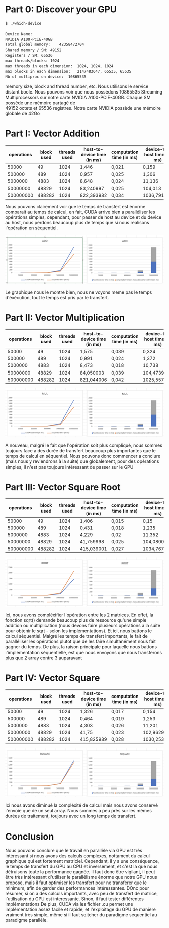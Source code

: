 

# Part 0: Discover your GPU

```bash
$ ./which-device 

Device Name:	
NVIDIA A100-PCIE-40GB
Total global memory:	42358472704
Shared memory / SM:	49152
Registers / SM:	65536
max threads/blocks:	1024
max threads in each dimension:	1024, 1024, 1024
max blocks in each dimension:	2147483647, 65535, 65535
Nb of multiproc on device:	10865535
```

memory size, block and thread number, etc.
Nous utilisons le service distant boole. Nous pouvons voir que nous possédons 10865535 Streaming
Multiprocessors sur notre carte NVIDIA A100-PCIE-40GB. Chaque SM possède une mémoire partagé de  
49152 octets et 65536 registres. Notre carte NVIDIA possède une mémoire globale de 42Go


# Part I: Vector Addition

| operations | block used | threads used | host-to-device time (in ms) | computation time (in ms) | device-to-host time (in ms) | Transfert time | CUDA total time (in ms) | sequential time (in ms) |
|------------|------------|--------------|-----------------------------|--------------------------|-----------------------------|----------------|-------------------------|-------------------------|
| 50000      | 49         | 1024         | 1,446                       | 0,021                    | 0,159                       | 1,605          | 1,626                   | 0,166                   |
| 500000     | 489        | 1024         | 0,957                       | 0,025                    | 1,306                       | 2,263          | 2,288                   | 1,508                   |
| 5000000    | 4883       | 1024         | 8,648                       | 0,024                    | 11,136                      | 19,784         | 19,807999               | 13,293                  |
| 50000000   | 48829      | 1024         | 83,240997                   | 0,025                    | 104,013                     | 187,253997     | 187,278992              | 133,024002              |
| 500000000  | 488282     | 1024         | 822,393982                  | 0,034                    | 1036,791992                 | 1859,185974    | 1859,219971             | 1339,466064             |

Nous pouvons clairement voir que le temps de transfert est énorme comparait au temps de calcul, en fait, CUDA arrive bien 
a paralléliser les opérations simples, cependant, pour passer de host au device et du device au host, nous perdons beaucoup 
plus de temps que si nous realisons l'opération en séquentiel.

![Screenshot 2023-01-25 at 12.45.06.png](Screenshot%202023-01-25%20at%2012.45.06.png)

Le graphique nous le montre bien, nous ne voyons meme pas le temps d'éxécution, tout le temps est pris par le transfert.


# Part II: Vector Multiplication

| operations | block used | threads used | host-to-device time (in ms) | computation time (in ms) | device-to-host time (in ms) | Transfert time | CUDA total time (in ms) | sequential time (in ms) |
|------------|------------|--------------|-----------------------------|--------------------------|-----------------------------|----------------|-------------------------|-------------------------|
| 50000      | 49         | 1024         | 1,575                       | 0,039                    | 0,324                       | 1,899          | 1,938                   | 0,462                   |
| 500000     | 489        | 1024         | 0,991                       | 0,024                    | 1,372                       | 2,363          | 2,387                   | 1,502                   |
| 5000000    | 4883       | 1024         | 8,473                       | 0,018                    | 10,738                      | 19,211         | 19,229                  | 13,615                  |
| 50000000   | 48829      | 1024         | 84,050003                   | 0,039                    | 104,473999                  | 188,524002     | 188,563004              | 134,690002              |
| 500000000  | 488282     | 1024         | 821,044006                  | 0,042                    | 1025,557983                 | 1846,601989    | 1846,644043             | 1355,501953             |

![Screenshot 2023-01-25 at 12.46.43.png](Screenshot%202023-01-25%20at%2012.46.43.png)

A nouveau, malgré le fait que l'opération soit plus compliqué, nous sommes toujours face a des durée de transfert
beaucoup plus importantes que le temps de calcul en séquentiel. Nous pouvons donc commencer a conclure (mais nous y reviendrons
à la suite) que globalement, pour des opérations simples, il n'est pas toujours intéressant de passer sur le GPU


# Part III: Vector Square Root

| operations | block used | threads used | host-to-device time (in ms) | computation time (in ms) | device-to-host time (in ms) | Transfert time | CUDA total time (in ms) | sequential time (in ms) |
|------------|------------|--------------|-----------------------------|--------------------------|-----------------------------|----------------|-------------------------|-------------------------|
| 50000      | 49         | 1024         | 1,406                       | 0,015                    | 0,15                        | 1,556          | 1,571                   | 0,269                   |
| 500000     | 489        | 1024         | 0,431                       | 0,018                    | 1,235                       | 1,666          | 1,684                   | 2,27                    |
| 5000000    | 4883       | 1024         | 4,229                       | 0,02                     | 11,352                      | 15,581         | 15,601                  | 21,475                  |
| 50000000   | 48829      | 1024         | 41,759998                   | 0,025                    | 104,080002                  | 145,84         | 145,865005              | 220,155029              |
| 500000000  | 488282     | 1024         | 415,039001                  | 0,027                    | 1034,767944                 | 1449,806945    | 1449,833984             | 2166,171875             |

![Screenshot 2023-01-25 at 12.49.42.png](Screenshot%202023-01-25%20at%2012.49.42.png)


Ici, nous avons compléxifier l'opération entre les 2 matrices. En effet, la fonction sqrt() demande beaucoup plus 
de ressource qu'une simple addition ou multiplication (nous devons faire plusieurs opérations a la suite pour 
obtenir le sqrt - selon les implémentations). Et ici, nous battons le calcul séquentiel. Malgré les temps de transfert
importants, le fait de paralléliser les opérations plutot que de les faire simultanément nous fait gagner du temps.
De plus, la raison principale pour laquelle nous battons l'implémentation séquentielle, est que nous envoyons que nous transferons
plus que 2 array contre 3 auparavant

# Part IV: Vector Square

| operations | block used | threads used | host-to-device time (in ms) | computation time (in ms) | device-to-host time (in ms) | Transfert time | CUDA total time (in ms) | sequential time (in ms) |
|------------|------------|--------------|-----------------------------|--------------------------|-----------------------------|----------------|-------------------------|-------------------------|
| 50000      | 49         | 1024         | 1,326                       | 0,017                    | 0,154                       | 1,48           | 1,497                   | 0,151                   |
| 500000     | 489        | 1024         | 0,464                       | 0,019                    | 1,253                       | 1,717          | 1,736                   | 1,446                   |
| 5000000    | 4883       | 1024         | 4,303                       | 0,026                    | 11,201                      | 15,504         | 15,530001               | 14,269                  |
| 50000000   | 48829      | 1024         | 41,75                       | 0,023                    | 102,962997                  | 144,712997     | 144,735992              | 134,712006              |
| 500000000  | 488282     | 1024         | 415,825989                  | 0,028                    | 1030,253052                 | 1446,079041    | 1446,107056             | 1343,906982             |

![Screenshot 2023-01-25 at 12.55.20.png](Screenshot%202023-01-25%20at%2012.55.20.png)

Ici nous avons diminué la compléxité de calcul mais nous avons conservé l'envoie que de un seul array. Nous sommes
a peu près sur les mêmes durées de traitement, toujours avec un long temps de transfert.


# Conclusion

Nous pouvons conclure que le travail en parallèle via GPU est très intéressant si nous avons des calculs complexes,
nottament du calcul graphique qui est fortement matriciel. Cependant, il y a une conséquence, le temps de transfert
du GPU au CPU et inversement, et c'est la que nous détruisons toute la performance gagnée. Il faut donc être vigilant,
il peut être très intéressant d'utiliser le parallélisme énorme que notre GPU nous propose, mais il faut optimiser
les transfert pour ne transferer que le minimum, afin de garder des performances intéressantes. 
DOnc pour résumer, si on a des calculs importants, avec peu de transfert de matrice, l'utilisation du GPU est interessante.
Sinon, il faut tester différentes implémentations
De plus, CUDA via les fichier .cu permet une implémentation assez facile et rapide, et l'exploitage du GPU de manière
vraiment très simple, même si il faut sqitcher du paradigme séquentiel au paradigme parallèle. 